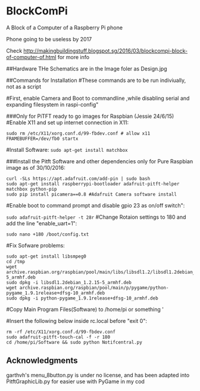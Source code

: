 # BlockComPi
A Block of a Computer of a Raspberry Pi phone 

Phone going to be useless by 2017

Check http://makingbuildingstuff.blogspot.sg/2016/03/blockcompi-block-of-computer-of.html for more info

##Hardware
THe Schematics are in the Image foler as Design.jpg

##Commands for Installation
\#These commands are to be run indiviually, not as a script

\#First, enable Camera and Boot to commandline ,while disabling serial and expanding filesystem in raspi-config"

###Only for PiTFT ready to go images for Raspbian (Jessie 24/6/15)
\#Enable X11 and set up internet connection in X11:
```
sudo rm /etc/X11/xorg.conf.d/99-fbdev.conf # allow x11
FRAMEBUFFER=/dev/fb0 startx
```
\#Install Software:
`sudo apt-get install matchbox `

###Install the Pitft Software and other dependencies  only for Pure Raspbian image as of 30/10/2016:
```
curl -SLs https://apt.adafruit.com/add-pin | sudo bash
sudo apt-get install raspberrypi-bootloader adafruit-pitft-helper matchbox python-pip
sudo pip install picamera==0.8 #Adafruit Camera software install
```

\#Enable boot to command prompt and disable gpio 23 as on/off switch":

`sudo adafruit-pitft-helper -t 28r`
\#Change Rotaion settings to 180 and add the line "enable_uart=1":

`sudo nano +180 /boot/config.txt`

\#Fix Sofware problems:
```
sudo apt-get install libsmpeg0
cd /tmp
wget archive.raspbian.org/raspbian/pool/main/libs/libsdl1.2/libsdl1.2debian_1.2.15-5_armhf.deb
sudo dpkg -i libsdl1.2debian_1.2.15-5_armhf.deb 
wget archive.raspbian.org/raspbian/pool/main/p/pygame/python-pygame_1.9.1release+dfsg-10_armhf.deb
sudo dpkg -i python-pygame_1.9.1release+dfsg-10_armhf.deb
```

\#Copy Main Program Files(Software) to /home/pi or something '

\#Insert the following below inside rc.local before "exit 0":
```
rm -rf /etc/X11/xorg.conf.d/99-fbdev.conf
sudo adafruit-pitft-touch-cal -f -r 180
cd /home/pi/Software && sudo python Notifcentral.py
```

## Acknowledgments
garthvh's menu_8button.py is under no license, and has been adapted into PitftGraphicLib.py for easier use with PyGame in my cod
